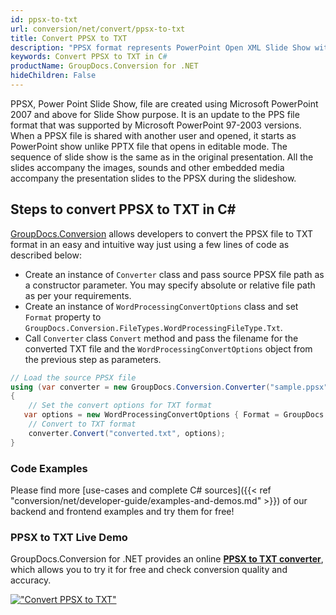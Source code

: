```yaml
---
id: ppsx-to-txt
url: conversion/net/convert/ppsx-to-txt
title: Convert PPSX to TXT
description: "PPSX format represents PowerPoint Open XML Slide Show with .ppsx extension. Learn how to convert PPSX to TXT file programmatically in C# language using GroupDocs.Conversion for .NET library."
keywords: Convert PPSX to TXT in C#
productName: GroupDocs.Conversion for .NET
hideChildren: False
---
```


PPSX, Power Point Slide Show, file are created using Microsoft PowerPoint 2007 and above for Slide Show purpose. It is an update to the PPS file format that was supported by Microsoft PowerPoint 97-2003 versions. When a PPSX file is shared with another user and opened, it starts as PowerPoint show unlike PPTX file that opens in editable mode. The sequence of slide show is the same as in the original presentation. All the slides accompany the images, sounds and other embedded media accompany the presentation slides to the PPSX during the slideshow. 

## Steps to convert PPSX to TXT in C#

[GroupDocs.Conversion](https://products.groupdocs.com/conversion/net) allows developers to convert the PPSX file to TXT format in an easy and intuitive way just using a few lines of code as described below:

* Create an instance of `Converter` class and pass source PPSX file path as a constructor parameter. You may specify absolute or relative file path as per your requirements. 
* Create an instance of `WordProcessingConvertOptions` class and set `Format` property to `GroupDocs.Conversion.FileTypes.WordProcessingFileType.Txt`.
* Call `Converter` class `Convert` method and pass the filename for the converted TXT file and the `WordProcessingConvertOptions` object from the previous step as parameters.

```csharp
// Load the source PPSX file
using (var converter = new GroupDocs.Conversion.Converter("sample.ppsx"))
{
    // Set the convert options for TXT format
   var options = new WordProcessingConvertOptions { Format = GroupDocs.Conversion.FileTypes.WordProcessingFileType.Txt };
    // Convert to TXT format
    converter.Convert("converted.txt", options);
}
```

### Code Examples

Please find more [use-cases and complete C# sources]({{< ref "conversion/net/developer-guide/examples-and-demos.md" >}}) of our backend and frontend examples and try them for free!

### PPSX to TXT Live Demo

GroupDocs.Conversion for .NET provides an online [**PPSX to TXT converter**](https://products.groupdocs.app/conversion/ppsx-to-txt), which allows you to try it for free and check conversion quality and accuracy.

[!["Convert PPSX to TXT"](conversion/net/images/convert-to-txt/convert-ppsx-to-txt.png)](https://products.groupdocs.app/conversion/ppsx-to-txt)
